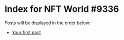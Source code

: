 # Index for NFT World #9336
Posts will be displayed in the order below:

- [Your first post](./001-first.md)

